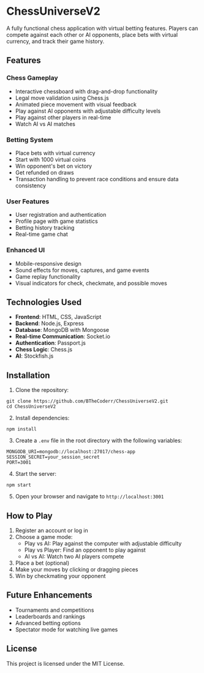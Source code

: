 # ChessUniverseV2

A fully functional chess application with virtual betting features. Players can compete against each other or AI opponents, place bets with virtual currency, and track their game history.

## Features

### Chess Gameplay
- Interactive chessboard with drag-and-drop functionality
- Legal move validation using Chess.js
- Animated piece movement with visual feedback
- Play against AI opponents with adjustable difficulty levels
- Play against other players in real-time
- Watch AI vs AI matches

### Betting System
- Place bets with virtual currency
- Start with 1000 virtual coins
- Win opponent's bet on victory
- Get refunded on draws
- Transaction handling to prevent race conditions and ensure data consistency

### User Features
- User registration and authentication
- Profile page with game statistics
- Betting history tracking
- Real-time game chat

### Enhanced UI
- Mobile-responsive design
- Sound effects for moves, captures, and game events
- Game replay functionality
- Visual indicators for check, checkmate, and possible moves

## Technologies Used

- **Frontend**: HTML, CSS, JavaScript
- **Backend**: Node.js, Express
- **Database**: MongoDB with Mongoose
- **Real-time Communication**: Socket.io
- **Authentication**: Passport.js
- **Chess Logic**: Chess.js
- **AI**: Stockfish.js

## Installation

1. Clone the repository:
```
git clone https://github.com/BTheCoderr/ChessUniverseV2.git
cd ChessUniverseV2
```

2. Install dependencies:
```
npm install
```

3. Create a `.env` file in the root directory with the following variables:
```
MONGODB_URI=mongodb://localhost:27017/chess-app
SESSION_SECRET=your_session_secret
PORT=3001
```

4. Start the server:
```
npm start
```

5. Open your browser and navigate to `http://localhost:3001`

## How to Play

1. Register an account or log in
2. Choose a game mode:
   - Play vs AI: Play against the computer with adjustable difficulty
   - Play vs Player: Find an opponent to play against
   - AI vs AI: Watch two AI players compete
3. Place a bet (optional)
4. Make your moves by clicking or dragging pieces
5. Win by checkmating your opponent

## Future Enhancements

- Tournaments and competitions
- Leaderboards and rankings
- Advanced betting options
- Spectator mode for watching live games

## License

This project is licensed under the MIT License. 